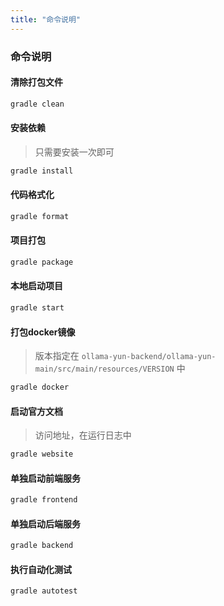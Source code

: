 ```yaml
---
title: "命令说明"
---
```


### 命令说明

#### 清除打包文件

```bash
gradle clean
```

#### 安装依赖

> 只需要安装一次即可

```bash
gradle install
```

#### 代码格式化

```bash
gradle format
```

#### 项目打包

```bash
gradle package
```

#### 本地启动项目

```bash
gradle start
```

#### 打包docker镜像

> 版本指定在 `ollama-yun-backend/ollama-yun-main/src/main/resources/VERSION` 中

```bash
gradle docker
```

#### 启动官方文档

> 访问地址，在运行日志中

```bash
gradle website
```

#### 单独启动前端服务

```bash
gradle frontend
```

#### 单独启动后端服务

```bash
gradle backend
```

#### 执行自动化测试

```bash
gradle autotest
```

